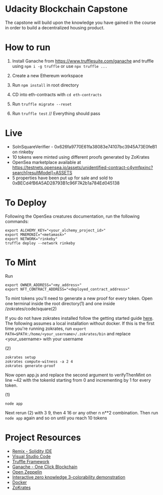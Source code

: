 # Udacity Blockchain Capstone

The capstone will build upon the knowledge you have gained in the course in order to build a decentralized housing product. 

# How to run

1. Install Ganache from https://www.trufflesuite.com/ganache and truffle using `npm i -g truffle` or use `npx truffle ...`

2. Create a new Ethereum workspace

3. Run `npm install` in root directory

4. CD into eth-contracts with `cd eth-contracts`

5. Run `truffle migrate --reset`

6. Run `truffle test` // Everything should pass

# Live

- SolnSquareVerifier - 0x626fa9770E61fa38083e74107bc3945A73E0feB1 on rinkeby
- 10 tokens were minted using different proofs generated by ZoKrates
- OpenSea marketplace available at https://testnets.opensea.io/assets/unidentified-contract-c4ymfpxinc?search[resultModel]=ASSETS
- 5 properties have been put up for sale and sold to 0xBECd4fB6A5AD28793B1c96F7A2b1a784Ed045138

# To Deploy
Following the OpenSea creatures documentation, run the following commands:

```
export ALCHEMY_KEY="<your_alchemy_project_id>"
export MNEMONIC="<metamask>"
export NETWORK="rinkeby"
truffle deploy --network rinkeby
```

# To Mint
Run
```
export OWNER_ADDRESS="<my_address>"
export NFT_CONTRACT_ADDRESS="<deployed_contract_address>"
```

To mint tokens you'll need to generate a new proof for every token. Open one terminal inside the root directory(1) and one inside /zokrates/code/square(2)

If you do not have zokrates installed follow the getting started guide [here](https://zokrates.github.io/gettingstarted.html). The following assumes a local installation without docker. If this is the first time you're running zokrates, run `export PATH=$PATH:/home/<your_username>/.zokrates/bin` and replace <your_username> with your username

(2)
```
zokrates setup
zokrates compute-witness -a 2 4
zokrates generate-proof
```

Now open app.js and replace the second argument to verifyThenMint on line ~42 with the tokenId starting from 0 and incrementing by 1 for every token.

(1)
```
node app
```

Next rerun (2) with 3 9, then 4 16 or any other n n**2 combination. Then run `node app` again and so on until you reach 10 tokens

# Project Resources

* [Remix - Solidity IDE](https://remix.ethereum.org/)
* [Visual Studio Code](https://code.visualstudio.com/)
* [Truffle Framework](https://truffleframework.com/)
* [Ganache - One Click Blockchain](https://truffleframework.com/ganache)
* [Open Zeppelin ](https://openzeppelin.org/)
* [Interactive zero knowledge 3-colorability demonstration](http://web.mit.edu/~ezyang/Public/graph/svg.html)
* [Docker](https://docs.docker.com/install/)
* [ZoKrates](https://github.com/Zokrates/ZoKrates)
